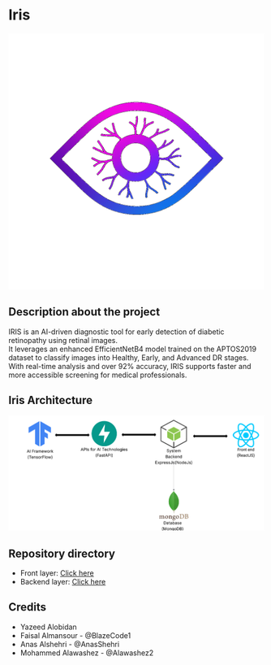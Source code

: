 # Iris
![Iris logo](Logo.png)





## Description about the project
IRIS is an AI-driven diagnostic tool for early detection of diabetic retinopathy using retinal images.  
It leverages an enhanced EfficientNetB4 model trained on the APTOS2019 dataset to classify images into Healthy, Early, and Advanced DR stages.  
With real-time analysis and over 92% accuracy, IRIS supports faster and more accessible screening for medical professionals.


## Iris Architecture
![Iris Architecture](architecture.png)

## Repository directory
* Front layer: [Click here](/Frontend)
* Backend layer: [Click here](/BackEnd)

## Credits
* Yazeed Alobidan 
* Faisal Almansour - @BlazeCode1
* Anas Alshehri - @AnasShehri
* Mohammed Alawashez - @Alawashez2
